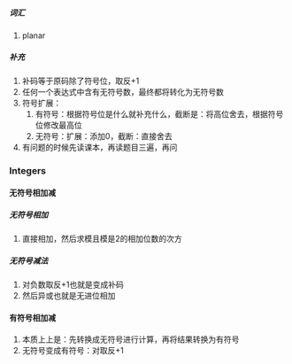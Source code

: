 ##### 词汇
1. planar
##### 补充
1. 补码等于原码除了符号位，取反+1
2. 任何一个表达式中含有无符号数，最终都将转化为无符号数
3. 符号扩展：
	1. 有符号：根据符号位是什么就补充什么，截断是：将高位舍去，根据符号位修改最高位
	2. 无符号：扩展：添加0，截断：直接舍去
3. 有问题的时候先读课本，再读题目三遍，再问
### Integers
#### 无符号相加减
##### 无符号相加
1. 直接相加，然后求模且模是2的相加位数的次方
##### 无符号减法
1. 对负数取反+1也就是变成补码
2. 然后异或也就是无进位相加
#### 有符号相加减
1. 本质上上是：先转换成无符号进行计算，再将结果转换为有符号
2. 无符号变成有符号：对取反+1